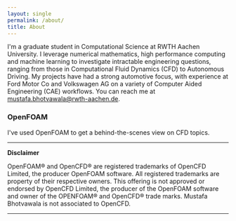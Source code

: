 ```yaml
---
layout: single
permalink: /about/      
title: About
---
```


I'm a graduate student in Computational Science at RWTH Aachen University. I leverage numerical mathematics, high performance computing and machine learning to investigate intractable engineering questions, ranging from those in Computational Fluid Dynamics (CFD) to Autonomous Driving. My projects have had a strong automotive focus, with experience at Ford Motor Co and Volkswagen AG on a variety of Computer Aided Engineering (CAE) workflows. You can reach me at mustafa.bhotvawala@rwth-aachen.de.


### OpenFOAM

I've used OpenFOAM to get a behind-the-scenes view on CFD topics. 

---
**Disclaimer**

OpenFOAM® and OpenCFD® are registered trademarks of OpenCFD Limited, the producer OpenFOAM software. All registered trademarks are property of their respective owners. This offering is not approved or endorsed by OpenCFD Limited, the producer of the OpenFOAM software and owner of the OPENFOAM® and OpenCFD® trade marks. Mustafa Bhotvawala is not associated to OpenCFD.

---
